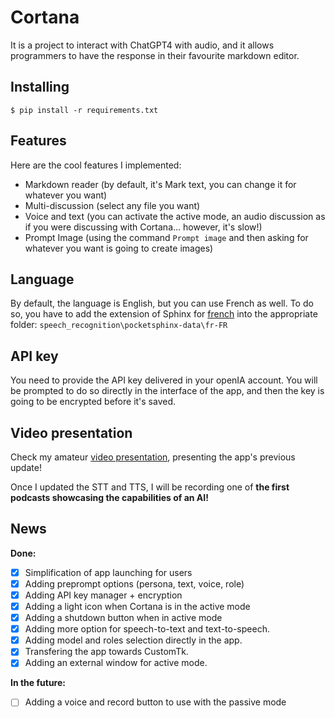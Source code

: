 # Cortana

 It is a project to interact with ChatGPT4 with audio, and it allows programmers to have the response in their favourite markdown editor.

## Installing

```
$ pip install -r requirements.txt
```

## Features

Here are the cool features I implemented:

- Markdown reader (by default, it's Mark text, you can change it for whatever you want)
- Multi-discussion (select any file you want)
- Voice and text (you can activate the active mode, an audio discussion as if you were discussing with Cortana... however, it's slow!)
- Prompt Image (using the command `Prompt image` and then asking for whatever you want is going to create images)

## Language

By default, the language is English, but you can use French as well. To do so, you have to add the extension of Sphinx for [french](https://github.com/Uberi/speech_recognition/blob/master/reference/pocketsphinx.rst) into the appropriate folder: `speech_recognition\pocketsphinx-data\fr-FR`

## API key

You need to provide the API key delivered in your openIA account. You will be prompted to do so directly in the interface of the app, and then the key is going to be encrypted before it's saved.

## Video presentation

Check my amateur [video presentation](https://youtu.be/IIm2TONVlyU), presenting the app's previous update! 

Once I updated the STT and TTS, I will be recording one of **the first podcasts showcasing the capabilities of an AI!**

## News

**Done:**

- [x] Simplification of app launching for users
- [x] Adding preprompt options (persona, text, voice, role)
- [x] Adding API key manager + encryption
- [x] Adding a light icon when Cortana is in the active mode
- [x] Adding a shutdown button when in active mode
- [x] Adding more option for speech-to-text and text-to-speech.
- [x] Adding model and roles selection directly in the app.
- [x] Transfering the app towards CustomTk.
- [x] Adding an external window for active mode.

**In the future:**

- [ ] Adding a voice and record button to use with the passive mode
